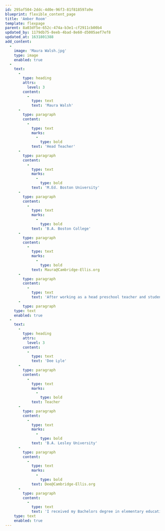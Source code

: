 ```yaml
---
id: 295af504-2ddc-4d0e-96f3-81f818597a9e
blueprint: flexible_content_page
title: 'Amber Room'
template: flexpage
parent: 8a03df5e-652c-474a-b3e1-cf2911cb00b4
updated_by: 1179db75-8eeb-4bad-8e60-d5005aef7ef8
updated_at: 1631801388
add_content:
  -
    image: 'Maura Walsh.jpg'
    type: image
    enabled: true
  -
    text:
      -
        type: heading
        attrs:
          level: 3
        content:
          -
            type: text
            text: 'Maura Walsh'
      -
        type: paragraph
        content:
          -
            type: text
            marks:
              -
                type: bold
            text: 'Head Teacher'
      -
        type: paragraph
        content:
          -
            type: text
            marks:
              -
                type: bold
            text: 'M.Ed. Boston University'
      -
        type: paragraph
        content:
          -
            type: text
            marks:
              -
                type: bold
            text: 'B.A. Boston College'
      -
        type: paragraph
        content:
          -
            type: text
            marks:
              -
                type: bold
            text: Maura@Cambridge-Ellis.org
      -
        type: paragraph
        content:
          -
            type: text
            text: 'After working as a head preschool teacher and student teacher supervisor at Boston University, I joined Cambridge-Ellis as a head teacher in 2009. I particularly enjoy working with the young preschoolers, for whom every new experience is enthralling and expands their view of the world. I am trained in the Inquiry Approach to curriculum development and implement it each year, exploring a topic of the children’s interest in a year-long, in-depth study.'
      -
        type: paragraph
    type: text
    enabled: true
  -
    text:
      -
        type: heading
        attrs:
          level: 3
        content:
          -
            type: text
            text: 'Dee Lyle'
      -
        type: paragraph
        content:
          -
            type: text
            marks:
              -
                type: bold
            text: Teacher
      -
        type: paragraph
        content:
          -
            type: text
            marks:
              -
                type: bold
            text: 'B.A. Lesley University'
      -
        type: paragraph
        content:
          -
            type: text
            marks:
              -
                type: bold
            text: Dee@Cambridge-Ellis.org
      -
        type: paragraph
        content:
          -
            type: text
            text: 'I received my Bachelors degree in elementary education and natural sciences at Lesley University. I went on to work in the Cambridge public schools, as well as Lexington and Brookline’s extended day programs before coming to Cambridge-Ellis in 2010. I love being part of a community that supports and encourages children as they explore and develop into problem solvers and community members. I live in Arlington with my daughter, and love yoga, kayaking, biking, and being active outdoors.'
    type: text
    enabled: true
---
```

